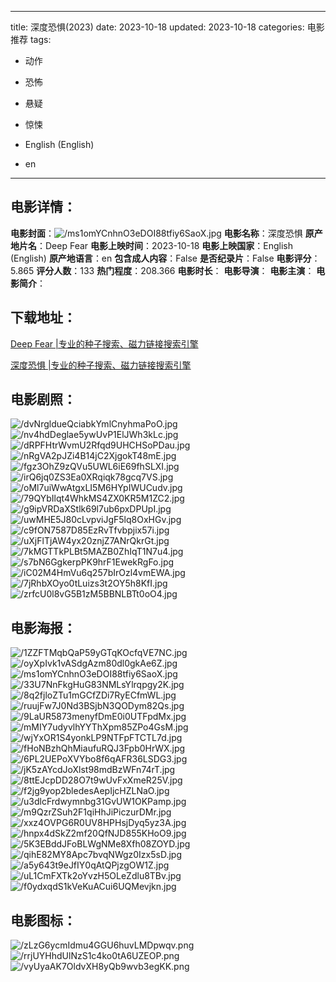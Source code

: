 
---
title: 深度恐惧(2023)
date: 2023-10-18
updated: 2023-10-18
categories: 电影推荐
tags:
- 动作
- 恐怖
- 悬疑
- 惊悚

- English (English)
- en
---


> 

## **电影详情**：

**电影封面**：<img src="https://image.tmdb.org/t/p/w200/ms1omYCnhnO3eDOI88tfiy6SaoX.jpg" alt="/ms1omYCnhnO3eDOI88tfiy6SaoX.jpg" title="/ms1omYCnhnO3eDOI88tfiy6SaoX.jpg">
**电影名称**：深度恐惧
**原产地片名**：Deep Fear
**电影上映时间**：2023-10-18
**电影上映国家**：English (English)
**原产地语言**：en
**包含成人内容**：False
**是否纪录片**：False
**电影评分**：5.865
**评分人数**：133
**热门程度**：208.366
**电影时长**：
**电影导演**：
**电影主演**：
**电影简介**：

## **下载地址**：
[Deep Fear |专业的种子搜索、磁力链接搜索引擎](https://movie.amd794.com:2083/?search=Deep%20Fear&ordering=&mode=match_phrase&page_size=10&page=1)

[深度恐惧 |专业的种子搜索、磁力链接搜索引擎](https://movie.amd794.com:2083/?search=%E6%B7%B1%E5%BA%A6%E6%81%90%E6%83%A7&ordering=&mode=match_phrase&page_size=10&page=1)
 

## **电影剧照**：
<img src="https://image.tmdb.org/t/p/original/dvNrgldueQciabkYmlCnyhmaPoO.jpg" alt="/dvNrgldueQciabkYmlCnyhmaPoO.jpg" title="/dvNrgldueQciabkYmlCnyhmaPoO.jpg"><img src="https://image.tmdb.org/t/p/original/nv4hdDeglae5ywUvP1ElJWh3kLc.jpg" alt="/nv4hdDeglae5ywUvP1ElJWh3kLc.jpg" title="/nv4hdDeglae5ywUvP1ElJWh3kLc.jpg"><img src="https://image.tmdb.org/t/p/original/dRPFHtrWvmU2Rfqd9UHCHSoPDau.jpg" alt="/dRPFHtrWvmU2Rfqd9UHCHSoPDau.jpg" title="/dRPFHtrWvmU2Rfqd9UHCHSoPDau.jpg"><img src="https://image.tmdb.org/t/p/original/nRgVA2pJZi4B14jC2XjgokT48mE.jpg" alt="/nRgVA2pJZi4B14jC2XjgokT48mE.jpg" title="/nRgVA2pJZi4B14jC2XjgokT48mE.jpg"><img src="https://image.tmdb.org/t/p/original/fgz3OhZ9zQVu5UWL6iE69fhSLXI.jpg" alt="/fgz3OhZ9zQVu5UWL6iE69fhSLXI.jpg" title="/fgz3OhZ9zQVu5UWL6iE69fhSLXI.jpg"><img src="https://image.tmdb.org/t/p/original/irQ6jq0ZS3Ea0XRqiqk78gcq7VS.jpg" alt="/irQ6jq0ZS3Ea0XRqiqk78gcq7VS.jpg" title="/irQ6jq0ZS3Ea0XRqiqk78gcq7VS.jpg"><img src="https://image.tmdb.org/t/p/original/oMl7uiWwAtgxLI5M6HYpIWUCudv.jpg" alt="/oMl7uiWwAtgxLI5M6HYpIWUCudv.jpg" title="/oMl7uiWwAtgxLI5M6HYpIWUCudv.jpg"><img src="https://image.tmdb.org/t/p/original/79QYbIlqt4WhkMS4ZX0KR5M1ZC2.jpg" alt="/79QYbIlqt4WhkMS4ZX0KR5M1ZC2.jpg" title="/79QYbIlqt4WhkMS4ZX0KR5M1ZC2.jpg"><img src="https://image.tmdb.org/t/p/original/g9ipVRDaXStlk69l7ub6pxDPUpI.jpg" alt="/g9ipVRDaXStlk69l7ub6pxDPUpI.jpg" title="/g9ipVRDaXStlk69l7ub6pxDPUpI.jpg"><img src="https://image.tmdb.org/t/p/original/uwMHE5J80cLvpviJgF5lq8OxHGv.jpg" alt="/uwMHE5J80cLvpviJgF5lq8OxHGv.jpg" title="/uwMHE5J80cLvpviJgF5lq8OxHGv.jpg"><img src="https://image.tmdb.org/t/p/original/c9fON7587D85EzRvTfvbpjix57i.jpg" alt="/c9fON7587D85EzRvTfvbpjix57i.jpg" title="/c9fON7587D85EzRvTfvbpjix57i.jpg"><img src="https://image.tmdb.org/t/p/original/uXjFlTjAW4yx20znjZ7ANrQkrGt.jpg" alt="/uXjFlTjAW4yx20znjZ7ANrQkrGt.jpg" title="/uXjFlTjAW4yx20znjZ7ANrQkrGt.jpg"><img src="https://image.tmdb.org/t/p/original/7kMGTTkPLBt5MAZB0ZhIqT1N7u4.jpg" alt="/7kMGTTkPLBt5MAZB0ZhIqT1N7u4.jpg" title="/7kMGTTkPLBt5MAZB0ZhIqT1N7u4.jpg"><img src="https://image.tmdb.org/t/p/original/s7bN6GgkerpPK9hrF1EwekRgFo.jpg" alt="/s7bN6GgkerpPK9hrF1EwekRgFo.jpg" title="/s7bN6GgkerpPK9hrF1EwekRgFo.jpg"><img src="https://image.tmdb.org/t/p/original/iC02M4HmVu6q257bIrOzl4vmEWA.jpg" alt="/iC02M4HmVu6q257bIrOzl4vmEWA.jpg" title="/iC02M4HmVu6q257bIrOzl4vmEWA.jpg"><img src="https://image.tmdb.org/t/p/original/7jRhbXOyo0tLuizs3t2OY5h8KfI.jpg" alt="/7jRhbXOyo0tLuizs3t2OY5h8KfI.jpg" title="/7jRhbXOyo0tLuizs3t2OY5h8KfI.jpg"><img src="https://image.tmdb.org/t/p/original/zrfcU0l8vG5B1zM5BBNLBTt0oO4.jpg" alt="/zrfcU0l8vG5B1zM5BBNLBTt0oO4.jpg" title="/zrfcU0l8vG5B1zM5BBNLBTt0oO4.jpg">

## **电影海报**：
<img src="https://image.tmdb.org/t/p/original/1ZZFTMqbQaP59yGTqKOcfqVE7NC.jpg" alt="/1ZZFTMqbQaP59yGTqKOcfqVE7NC.jpg" title="/1ZZFTMqbQaP59yGTqKOcfqVE7NC.jpg"><img src="https://image.tmdb.org/t/p/original/oyXpIvk1vASdgAzm80dl0gkAe6Z.jpg" alt="/oyXpIvk1vASdgAzm80dl0gkAe6Z.jpg" title="/oyXpIvk1vASdgAzm80dl0gkAe6Z.jpg"><img src="https://image.tmdb.org/t/p/original/ms1omYCnhnO3eDOI88tfiy6SaoX.jpg" alt="/ms1omYCnhnO3eDOI88tfiy6SaoX.jpg" title="/ms1omYCnhnO3eDOI88tfiy6SaoX.jpg"><img src="https://image.tmdb.org/t/p/original/33U7NnFkgHuG83NMLsYlrqpgy2K.jpg" alt="/33U7NnFkgHuG83NMLsYlrqpgy2K.jpg" title="/33U7NnFkgHuG83NMLsYlrqpgy2K.jpg"><img src="https://image.tmdb.org/t/p/original/8q2fjloZTu1mGCfZDi7RyECfmWL.jpg" alt="/8q2fjloZTu1mGCfZDi7RyECfmWL.jpg" title="/8q2fjloZTu1mGCfZDi7RyECfmWL.jpg"><img src="https://image.tmdb.org/t/p/original/ruujFw7J0Nd3BSjbN3QODym82Qs.jpg" alt="/ruujFw7J0Nd3BSjbN3QODym82Qs.jpg" title="/ruujFw7J0Nd3BSjbN3QODym82Qs.jpg"><img src="https://image.tmdb.org/t/p/original/9LaUR5873menyfDmE0i0UTFpdMx.jpg" alt="/9LaUR5873menyfDmE0i0UTFpdMx.jpg" title="/9LaUR5873menyfDmE0i0UTFpdMx.jpg"><img src="https://image.tmdb.org/t/p/original/mMIY7udyvlhYYThXpm85ZPo4GsM.jpg" alt="/mMIY7udyvlhYYThXpm85ZPo4GsM.jpg" title="/mMIY7udyvlhYYThXpm85ZPo4GsM.jpg"><img src="https://image.tmdb.org/t/p/original/wjYxOR1S4yonkLP9NTFpFTCTL7d.jpg" alt="/wjYxOR1S4yonkLP9NTFpFTCTL7d.jpg" title="/wjYxOR1S4yonkLP9NTFpFTCTL7d.jpg"><img src="https://image.tmdb.org/t/p/original/fHoNBzhQhMiaufuRQJ3Fpb0HrWX.jpg" alt="/fHoNBzhQhMiaufuRQJ3Fpb0HrWX.jpg" title="/fHoNBzhQhMiaufuRQJ3Fpb0HrWX.jpg"><img src="https://image.tmdb.org/t/p/original/6PL2UEPoXVYbo8f6qAFR36LSDG3.jpg" alt="/6PL2UEPoXVYbo8f6qAFR36LSDG3.jpg" title="/6PL2UEPoXVYbo8f6qAFR36LSDG3.jpg"><img src="https://image.tmdb.org/t/p/original/jK5zAYcdJoXlst98mdBzWFn74rT.jpg" alt="/jK5zAYcdJoXlst98mdBzWFn74rT.jpg" title="/jK5zAYcdJoXlst98mdBzWFn74rT.jpg"><img src="https://image.tmdb.org/t/p/original/8ttEJcpDD28O7t9wUvFxXmeR25V.jpg" alt="/8ttEJcpDD28O7t9wUvFxXmeR25V.jpg" title="/8ttEJcpDD28O7t9wUvFxXmeR25V.jpg"><img src="https://image.tmdb.org/t/p/original/f2jg9yop2bledesAepIjcHZLNaO.jpg" alt="/f2jg9yop2bledesAepIjcHZLNaO.jpg" title="/f2jg9yop2bledesAepIjcHZLNaO.jpg"><img src="https://image.tmdb.org/t/p/original/u3dlcFrdwymnbg31GvUW1OKPamp.jpg" alt="/u3dlcFrdwymnbg31GvUW1OKPamp.jpg" title="/u3dlcFrdwymnbg31GvUW1OKPamp.jpg"><img src="https://image.tmdb.org/t/p/original/m9QzrZSuh2F1qiHhJiPiczurDMr.jpg" alt="/m9QzrZSuh2F1qiHhJiPiczurDMr.jpg" title="/m9QzrZSuh2F1qiHhJiPiczurDMr.jpg"><img src="https://image.tmdb.org/t/p/original/xxz4OVPG6R0UV8HPHsjDyq5yz3A.jpg" alt="/xxz4OVPG6R0UV8HPHsjDyq5yz3A.jpg" title="/xxz4OVPG6R0UV8HPHsjDyq5yz3A.jpg"><img src="https://image.tmdb.org/t/p/original/hnpx4dSkZ2mf20QfNJD855KHoO9.jpg" alt="/hnpx4dSkZ2mf20QfNJD855KHoO9.jpg" title="/hnpx4dSkZ2mf20QfNJD855KHoO9.jpg"><img src="https://image.tmdb.org/t/p/original/5K3EBddJFoBLWgNMe8Xfh08ZOYD.jpg" alt="/5K3EBddJFoBLWgNMe8Xfh08ZOYD.jpg" title="/5K3EBddJFoBLWgNMe8Xfh08ZOYD.jpg"><img src="https://image.tmdb.org/t/p/original/qihE82MY8Apc7bvqNWgz0Izx5sD.jpg" alt="/qihE82MY8Apc7bvqNWgz0Izx5sD.jpg" title="/qihE82MY8Apc7bvqNWgz0Izx5sD.jpg"><img src="https://image.tmdb.org/t/p/original/a5y643t9eJfIY0qAtQPjzgOW1Z.jpg" alt="/a5y643t9eJfIY0qAtQPjzgOW1Z.jpg" title="/a5y643t9eJfIY0qAtQPjzgOW1Z.jpg"><img src="https://image.tmdb.org/t/p/original/uL1CmFXTk2oYvzH5OLeZdlu8TBv.jpg" alt="/uL1CmFXTk2oYvzH5OLeZdlu8TBv.jpg" title="/uL1CmFXTk2oYvzH5OLeZdlu8TBv.jpg"><img src="https://image.tmdb.org/t/p/original/f0ydxqdS1kVeKuACui6UQMevjkn.jpg" alt="/f0ydxqdS1kVeKuACui6UQMevjkn.jpg" title="/f0ydxqdS1kVeKuACui6UQMevjkn.jpg">

## **电影图标**：
<img src="https://image.tmdb.org/t/p/original/zLzG6ycmIdmu4GGU6huvLMDpwqv.png" alt="/zLzG6ycmIdmu4GGU6huvLMDpwqv.png" title="/zLzG6ycmIdmu4GGU6huvLMDpwqv.png"><img src="https://image.tmdb.org/t/p/original/rrjUYHhdUlNzS1c4ko0tA6UZEOP.png" alt="/rrjUYHhdUlNzS1c4ko0tA6UZEOP.png" title="/rrjUYHhdUlNzS1c4ko0tA6UZEOP.png"><img src="https://image.tmdb.org/t/p/original/vyUyaAK7OldvXH8yQb9wvb3egKK.png" alt="/vyUyaAK7OldvXH8yQb9wvb3egKK.png" title="/vyUyaAK7OldvXH8yQb9wvb3egKK.png">
